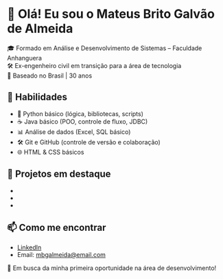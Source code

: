 # 👋 Olá! Eu sou o Mateus Brito Galvão de Almeida

🎓 Formado em Análise e Desenvolvimento de Sistemas – Faculdade Anhanguera  
🛠️ Ex-engenheiro civil em transição para a área de tecnologia  
📍 Baseado no Brasil | 30 anos  

## 🚀 Habilidades
- 🐍 Python básico (lógica, bibliotecas, scripts)
- ☕ Java básico (POO, controle de fluxo, JDBC)
- 📊 Análise de dados (Excel, SQL básico)
- 🛠️ Git e GitHub (controle de versão e colaboração)
- 🌐 HTML & CSS básicos

## 💼 Projetos em destaque
-  
-   
- 
## 📫 Como me encontrar
- [LinkedIn](https://www.linkedin.com/in/mateus-brito-ads-coach/)
- Email: mbgalmeida@email.com

🚀 Em busca da minha primeira oportunidade na área de desenvolvimento!


